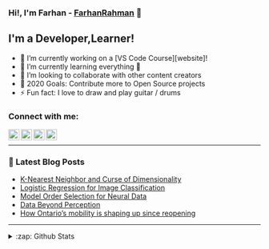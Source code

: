 ### Hi!, I'm Farhan - [FarhanRahman][linkedin] 👋



## I'm a Developer,Learner!

- 🔭 I’m currently working on a [VS Code Course][website]!
- 🌱 I’m currently learning everything 🤣
- 👯 I’m looking to collaborate with other content creators
- 🥅 2020 Goals: Contribute more to Open Source projects
- ⚡ Fun fact: I love to draw and play guitar / drums


### Connect with me:


[<img align="left" alt="codeSTACKr | YouTube" width="22px" src="https://cdn.jsdelivr.net/npm/simple-icons@v3/icons/medium.svg" />][medium]
[<img align="left" alt="codeSTACKr | Twitter" width="22px" src="https://cdn.jsdelivr.net/npm/simple-icons@v3/icons/twitter.svg" />][twitter]
[<img align="left" alt="codeSTACKr | LinkedIn" width="22px" src="https://cdn.jsdelivr.net/npm/simple-icons@v3/icons/linkedin.svg" />][linkedin]
[<img align="left" alt="codeSTACKr | Instagram" width="22px" src="https://cdn.jsdelivr.net/npm/simple-icons@v3/icons/instagram.svg" />][instagram]

<br />


---

### 📕 Latest Blog Posts

<!-- BLOG-POST-LIST:START -->
- [K-Nearest Neighbor and Curse of Dimensionality](https://medium.com/@farhanrahman02/k-nearest-neighbors-and-the-curse-of-dimensionality-7d64634015d9?source=friends_link&sk=5d05239d81628fbb8aa7147686ded63e)
- [Logistic Regression for Image Classification](https://medium.com/swlh/logistic-regression-for-image-classification-e15d0ae59ce9?source=friends_link&sk=30e51e9854137c855c1c79be73b9fb16)
- [Model Order Selection for Neural Data](https://medium.com/swlh/logistic-regression-for-image-classification-e15d0ae59ce9?source=friends_link&sk=30e51e9854137c855c1c79be73b9fb16)
- [Data Beyond Perception](https://medium.com/swlh/logistic-regression-for-image-classification-e15d0ae59ce9?source=friends_link&sk=30e51e9854137c855c1c79be73b9fb16)
- [How Ontario’s mobility is shaping up since reopening](https://medium.com/swlh/how-ontarios-mobility-is-shaping-up-since-reopening-3b9625b55a13?source=friends_link&sk=22bfde72557605227e032953374274e4)
<!-- BLOG-POST-LIST:END -->



---



<details>
  <summary>:zap: Github Stats</summary>

  <img align="left" alt="frh02's Github Stats" src="https://github-readme-stats.codestackr.vercel.app/api?username=frh02&show_icons=true&hide_border=true" />

</details>

[medium]: https://medium.com/@farhanrahman02
[twitter]: https://twitter.com/FARHANRAHMAN7
[instagram]: https://www.instagram.com/farhanlbj02/
[linkedin]: https://www.linkedin.com/in/farhan-rahman-086b05131/
